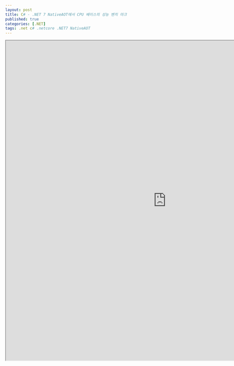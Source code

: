 ```yaml
---
layout: post
title: C# - .NET 7 NativeAOT에서 CPU 베이스의 성능 벤치 마크
published: true
categories: [.NET]
tags: .net c# .netcore .NET7 NativeAOT
---  
```

<iframe width="1024" height="1024" src="https://docs.google.com/document/d/e/2PACX-1vT2-FTQdeybtJIS9e_0IMH0KseMkGzINh6kNAyQAkC9vduUrsKnS08f8D4z2swsnR4hM8M8TuQlOGxn/pub?embedded=true"></iframe>    
   